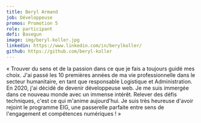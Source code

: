 ```yaml
---
title: Beryl Armand
job: Développeuse
promos: Promotion 5
role: participant
defi: Basegun
image: img/beryl-koller.jpg
linkedin: https://www.linkedin.com/in/berylkoller/
github: https://github.com/beryl-koller
---
```

« Trouver du sens et de la passion dans ce que je fais a toujours guidé mes choix. J'ai passé les 10 premières années de ma vie professionnelle dans le secteur humanitaire, en tant que responsable Logistique et Administration. En 2020, j'ai décidé de devenir développeuse web. Je me suis immergée dans ce nouveau monde avec un immense intérêt. Relever des défis techniques, c'est ce qui m'anime aujourd'hui. Je suis très heureuse d'avoir rejoint le programme EIG, une passerelle parfaite entre sens de l'engagement et compétences numériques ! »
